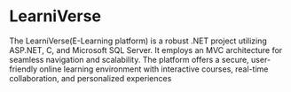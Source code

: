 # LearniVerse
The LearniVerse(E-Learning platform) is a robust .NET project utilizing ASP.NET, C, and Microsoft SQL Server. It employs an MVC architecture for seamless navigation and scalability. The platform offers a secure, user-friendly online learning environment with interactive courses, real-time collaboration, and personalized experiences


